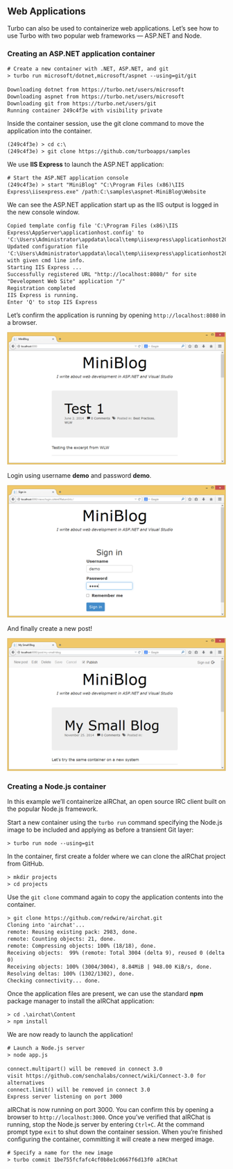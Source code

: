 ## Web Applications

Turbo can also be used to containerize web applications. Let’s see how to use Turbo with two popular web frameworks — ASP.NET and Node.

### Creating an ASP.NET application container

```
# Create a new container with .NET, ASP.NET, and git
> turbo run microsoft/dotnet,microsoft/aspnet --using=git/git

Downloading dotnet from https://turbo.net/users/microsoft
Downloading aspnet from https://turbo.net/users/microsoft
Downloading git from https://turbo.net/users/git
Running container 249c4f3e with visibility private
```

Inside the container session, use the git clone command to move the application into the container.

```
(249c4f3e) > cd c:\
(249c4f3e) > git clone https://github.com/turboapps/samples
```

We use **IIS Express** to launch the ASP.NET application:

```
# Start the ASP.NET application console
(249c4f3e) > start "MiniBlog" "C:\Program Files (x86)\IIS Express\iisexpress.exe" /path:C:\samples\aspnet-MiniBlog\Website
```

We can see the ASP.NET application start up as the IIS output is logged in the new console window.

```
Copied template config file 'C:\Program Files (x86)\IIS Express\AppServer\applicationhost.config' to 'C:\Users\Administrator\appdata\local\temp\iisexpress\applicationhost2014112420457848.config'
Updated configuration file 'C:\Users\Administrator\appdata\local\temp\iisexpress\applicationhost2014112420457848.config' with given cmd line info.
Starting IIS Express ...
Successfully registered URL "http://localhost:8080/" for site "Development Web Site" application "/"
Registration completed
IIS Express is running.
Enter 'Q' to stop IIS Express
```

Let’s confirm the application is running by opening `http://localhost:8080` in a browser.

![MiniBlog](../../images/miniblog.png)

Login using username **demo** and password **demo**.

![MiniBlog signin](../../images/miniblog-signin.png)

And finally create a new post!

![MiniBlog saved post](../../images/savedpost.png)

### Creating a Node.js container

In this example we’ll containerize aIRChat, an open source IRC client built on the popular Node.js framework.

Start a new container using the `turbo run` command specifying the Node.js image to be included and applying as before a transient Git layer:

```
> turbo run node --using=git
```

In the container, first create a folder where we can clone the aIRChat project from GitHub.

```
> mkdir projects
> cd projects
```

Use the `git clone` command again to copy the application contents into the container.

```
> git clone https://github.com/redwire/airchat.git
Cloning into 'airchat'...
remote: Reusing existing pack: 2983, done.
remote: Counting objects: 21, done.
remote: Compressing objects: 100% (18/18), done.
Receiving objects:  99% (remote: Total 3004 (delta 9), reused 0 (delta 0)
Receiving objects: 100% (3004/3004), 8.84MiB | 948.00 KiB/s, done.
Resolving deltas: 100% (1302/1302), done.
Checking connectivity... done.
```

Once the application files are present, we can use the standard **npm** package manager to install the aIRChat application:

```
> cd .\airchat\Content
> npm install
```

We are now ready to launch the application!

```
# Launch a Node.js server
> node app.js

connect.multipart() will be removed in connect 3.0
visit https://github.com/senchalabs/connect/wiki/Connect-3.0 for alternatives
connect.limit() will be removed in connect 3.0
Express server listening on port 3000
```

aIRChat is now running on port 3000. You can confirm this by opening a browser to `http://localhost:3000`.
Once you’ve verified that aIRChat is running, stop the Node.js server by entering `Ctrl+C`. At the command prompt type `exit` to shut down the container session.
When you’re finished configuring the container, committing it will create a new merged image.

```
# Specify a name for the new image
> turbo commit 1be755fcfafc4cf0b8e1c0667f6d13f0 aIRChat
```
